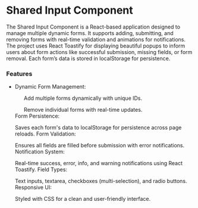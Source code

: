 # Shared Input Component
The Shared Input Component is a React-based application designed to manage multiple dynamic forms. It supports adding, submitting, and removing forms with real-time validation and animations for notifications. The project uses React Toastify for displaying beautiful popups to inform users about form actions like successful submission, missing fields, or form removal. Each form’s data is stored in localStorage for persistence.
<h3>Features</h3>
<ul>
  <li>Dynamic Form Management:</li>

<ul>Add multiple forms dynamically with unique IDs.</ul>
<ul>Remove individual forms with real-time updates.</ul>
Form Persistence:

Saves each form's data to localStorage for persistence across page reloads.
Form Validation:

Ensures all fields are filled before submission with error notifications.
Notification System:

Real-time success, error, info, and warning notifications using React Toastify.
Field Types:

Text inputs, textarea, checkboxes (multi-selection), and radio buttons.
Responsive UI:

Styled with CSS for a clean and user-friendly interface.
</ul>
